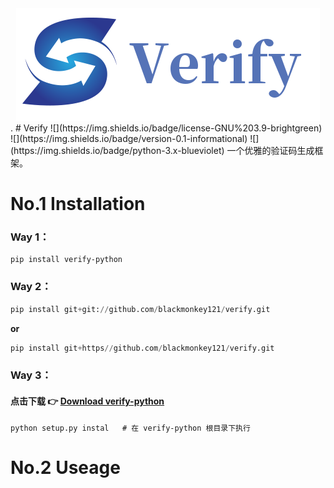 <div align=center>
    <img src="image/verify_logo.png" alt="">
</div>. 
# Verify ![](https://img.shields.io/badge/license-GNU%203.9-brightgreen)  ![](https://img.shields.io/badge/version-0.1-informational)  ![](https://img.shields.io/badge/python-3.x-blueviolet)
一个优雅的验证码生成框架。

# No.1 Installation

### Way 1：

```pyhton
pip install verify-python
```


### Way 2：

```python
pip install git+git://github.com/blackmonkey121/verify.git
```

**or**

```python
pip install git+https//github.com/blackmonkey121/verify.git
```



### Way 3：

#### 点击下载  👉  [Download verify-python](https://github.com/blackmonkey121/verify/archive/master.zip)

```shell
python setup.py instal   # 在 verify-python 根目录下执行
```



# No.2 Useage









